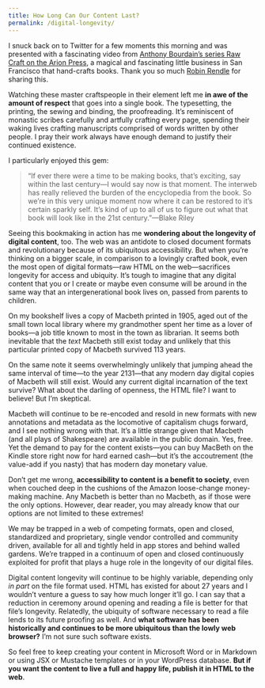 ```yaml
---
title: How Long Can Our Content Last?
permalink: /digital-longevity/
---
```

I snuck back on to Twitter for a few moments this morning and was presented with a fascinating video from [Anthony Bourdain’s series Raw Craft on the Arion Press](https://www.youtube.com/watch?v=i-5NhxYRqUI), a magical and fascinating little business in San Francisco that hand-crafts books. Thank you so much [Robin Rendle](https://twitter.com/robinrendle/status/1005176531075780608) for sharing this.

Watching these master craftspeople in their element left me **in awe of the amount of respect** that goes into a single book. The typesetting, the printing, the sewing and binding, the proofreading. It’s reminiscent of monastic scribes carefully and artfully crafting every page, spending their waking lives crafting manuscripts comprised of words written by other people. I pray their work always have enough demand to justify their continued existence.

I particularly enjoyed this gem:

> “If ever there were a time to be making books, that’s exciting, say within the last century—I would say now is that moment. The interweb has really relieved the burden of the encyclopedia from the book. So we’re in this very unique moment now where it can be restored to it’s certain sparkly self. It’s kind of up to all of us to figure out what that book will look like in the 21st century.”—Blake Riley

Seeing this bookmaking in action has me **wondering about the longevity of digital content**, too. The web was an antidote to closed document formats and revolutionary because of its ubiquitous accessibility. But when you’re thinking on a bigger scale, in comparison to a lovingly crafted book, even the most open of digital formats—raw HTML on the web—sacrifices longevity for access and ubiquity. It’s tough to imagine that any digital content that you or I create or maybe even consume will be around in the same way that an intergenerational book lives on, passed from parents to children.

On my bookshelf lives a copy of Macbeth printed in 1905, aged out of the small town local library where my grandmother spent her time as a lover of books—a job title known to most in the town as librarian. It seems both inevitable that the *text* Macbeth still exist today and unlikely that this particular printed copy of Macbeth survived 113 years.

On the same note it seems overwhelmingly unlikely that jumping ahead the same interval of time—to the year 2131—that any modern day digital copies of Macbeth will still exist. Would any current digital incarnation of the text survive? What about the darling of openness, the HTML file? I want to believe! But I’m skeptical.

Macbeth will continue to be re-encoded and resold in new formats with new annotations and metadata as the locomotive of capitalism chugs forward, and I see nothing wrong with that. It’s a little strange given that Macbeth (and all plays of Shakespeare) are available in the public domain. Yes, free. Yet the demand to pay for the content exists—you can buy MacBeth on the Kindle store right now for hard earned cash—but it’s the accoutrement (the value-add if you nasty) that has modern day monetary value.

Don’t get me wrong, **accessibility to content is a benefit to society**, even when couched deep in the cushions of the Amazon loose-change money-making machine. Any Macbeth is better than no Macbeth, as if those were the only options. However, dear reader, you may already know that our options are not limited to these extremes!

We may be trapped in a web of competing formats, open and closed, standardized and proprietary, single vendor controlled and community driven, available for all and tightly held in app stores and behind walled gardens. We’re trapped in a continuum of open and closed continuously exploited for profit that plays a huge role in the longevity of our digital files.

Digital content longevity will continue to be highly variable, depending only *in part* on the file format used.  HTML has existed for about 27 years and I wouldn’t venture a guess to say how much longer it’ll go. I can say that a reduction in ceremony around opening and reading a file is better for that file’s longevity. Relatedly, the ubiquity of software necessary to read a file lends to its future proofing as well. And **what software has been historically and continues to be more ubiquitous than the lowly web browser?** I’m not sure such software exists.

So feel free to keep creating your content in Microsoft Word or in Markdown or using JSX or Mustache templates or in your WordPress database. **But if you want the content to live a full and happy life, publish it in HTML to the web**.